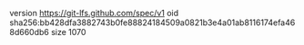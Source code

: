 version https://git-lfs.github.com/spec/v1
oid sha256:bb428dfa3882743b0fe88824184509a0821b3e4a01ab8116174efa468d660db6
size 1070
